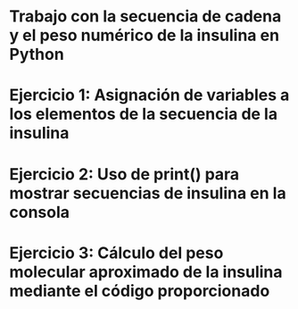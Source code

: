 # Trabajo con la secuencia de cadena y el peso numérico de la insulina en Python

  # Ejercicio 1: Asignación de variables a los elementos de la secuencia de la insulina
  # Ejercicio 2: Uso de print() para mostrar secuencias de insulina en la consola
  # Ejercicio 3: Cálculo del peso molecular aproximado de la insulina mediante el código proporcionado